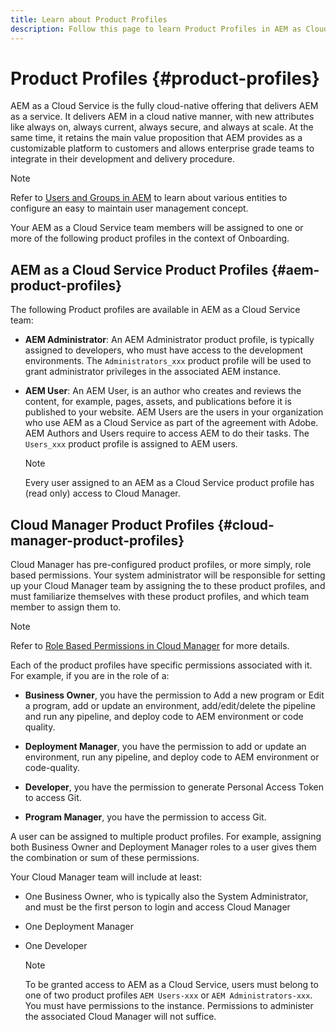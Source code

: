 ```yaml
---
title: Learn about Product Profiles
description: Follow this page to learn Product Profiles in AEM as Cloud Service team and Cloud Manager.
---
```


# Product Profiles {#product-profiles}

AEM as a Cloud Service is the fully cloud-native offering that delivers AEM as a service. It delivers AEM in a cloud native manner, with new attributes like always on, always current, always secure, and always at scale. At the same time, it retains the main value proposition that AEM provides as a customizable platform to customers and allows enterprise grade teams to integrate in their development and delivery procedure.

>[!NOTE]
>Refer to [Users and Groups in AEM](https://experienceleague.adobe.com/docs/experience-manager-64/administering/security/security.html?lang=en#users-and-groups-in-aem) to learn about various entities to configure an easy to maintain user management concept.

Your AEM as a Cloud Service team members will be assigned to one or more of the following product profiles in the context of Onboarding.


## AEM as a Cloud Service Product Profiles  {#aem-product-profiles}
 
The following Product profiles are available in AEM as a Cloud Service team:

* **AEM Administrator**: An AEM Administrator product profile, is typically assigned to developers, who must have access to the development environments. The `Administrators_xxx` product profile will be used to grant administrator privileges in the associated AEM instance.

* **AEM User**: An AEM User, is an author who creates and reviews the content, for example, pages, assets, and publications before it is published to your website. AEM Users are the users in your organization who use AEM as a Cloud Service as part of the agreement with Adobe. AEM Authors and Users require to access AEM to do their tasks. The `Users_xxx` product profile is assigned to AEM users.

   >[!NOTE]
   >Every user assigned to an AEM as a Cloud Service product profile has (read only) access to Cloud Manager.

## Cloud Manager Product Profiles {#cloud-manager-product-profiles}

Cloud Manager has pre-configured product profiles, or more simply, role based permissions. Your system administrator will be responsible for setting up your Cloud Manager team by assigning the to these product profiles, and must familiarize themselves with these product profiles, and which team member to assign them to.
>[!NOTE]
>Refer to [Role Based Permissions in Cloud Manager](/help/onboarding/what-is-required/user-roles-permissions.md) for more details.

Each of the product profiles have specific permissions associated with it. For example, if you are in the role of a:

* **Business Owner**, you have the permission to Add a new program or Edit a program, add or update an environment, add/edit/delete the pipeline and run any pipeline, and deploy code to AEM environment or code quality.

* **Deployment Manager**, you have the permission to add or update an environment, run any pipeline, and deploy code to AEM environment or code-quality.

* **Developer**, you have the permission to generate Personal Access Token to access Git.

* **Program Manager**, you have the permission to  access Git.

A user can be assigned to multiple product profiles. For example, assigning both Business Owner and Deployment Manager roles to a user gives them the combination or sum of these permissions. 

Your Cloud Manager team will include at least:

* One Business Owner,  who is typically also the System Administrator, and must be the first person to login and access Cloud Manager 
* One Deployment Manager
* One Developer

   >[!NOTE]
   >To be granted access to AEM as a Cloud Service, users must belong to one of two product profiles `AEM Users-xxx` or `AEM Administrators-xxx`. You must have permissions to the instance. Permissions to administer the associated Cloud Manager will not suffice.